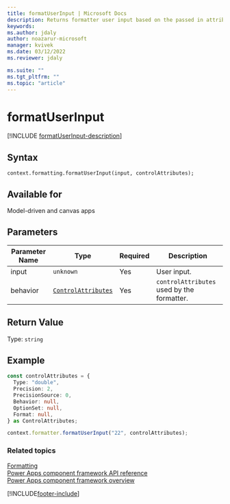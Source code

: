 ```yaml
---
title: formatUserInput | Microsoft Docs
description: Returns formatter user input based on the passed in attribute type. If type is not recognized, returns the input itself.
keywords:
ms.author: jdaly
author: noazarur-microsoft
manager: kvivek
ms.date: 03/12/2022
ms.reviewer: jdaly

ms.suite: ""
ms.tgt_pltfrm: ""
ms.topic: "article"
---
```


# formatUserInput

[!INCLUDE [formatUserInput-description](includes/formatuserinput-description.md)]

## Syntax

`context.formatting.formatUserInput(input, controlAttributes);`

## Available for

Model-driven and canvas apps

## Parameters

| Parameter Name | Type   | Required | Description   |
| -------------- | ----------------- | -------- | ---------------- |
| input          | `unknown`  | Yes      | User input. |
| behavior       | [`ControlAttributes`](../Controlattributes.md) | Yes | `controlAttributes`  used by the formatter. |

## Return Value

Type: `string`

## Example

```ts
const controlAttributes = {
  Type: "double",
  Precision: 2,
  PrecisionSource: 0,
  Behavior: null,
  OptionSet: null,
  Format: null,
} as ControlAttributes;

context.formatter.formatUserInput("22", controlAttributes);
```

### Related topics

[Formatting](../formatting.md)<br/>
[Power Apps component framework API reference](../../reference/index.md)<br/>
[Power Apps component framework overview](../../overview.md)

[!INCLUDE[footer-include](../../../../includes/footer-banner.md)]
